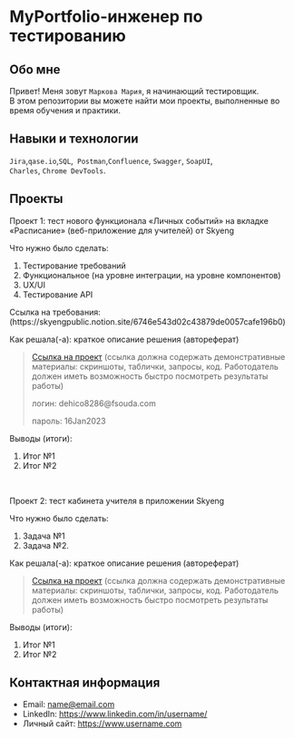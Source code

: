 # MyPortfolio-инженер по тестированию
## Обо мне 

Привет! Меня зовут ``Маркова Мария``, я начинающий тестировщик. <br>
В этом репозитории вы можете найти мои проекты, выполненные во время обучения и практики.
<br>

## Навыки и технологии
``Jira``,``qase.io``,``SQL``,`` Postman``,``Confluence``, ``Swagger``, ``SoapUI``, <br>
``Charles``, ``Chrome DevTools``.




## Проекты

<p> Проект 1: тест нового функционала «Личных событий» на вкладке «Расписание» (веб-приложение для учителей) от Skyeng</p>
<p>Что нужно было сделать:<p>
<ol>
  <li>Тестирование требований</li>
  <li>Функциональное (на уровне интеграции, на уровне компонентов)</li>
  <li>UX/UI</li>
  <li>Тестирование API</li>
</ol>

<p>Ссылка на требования: (https://skyengpublic.notion.site/6746e543d02c43879de0057cafe196b0)<p>

<p>Как решала(-а): краткое описание решения (автореферат)<p>

> <a href="https://testqa35.atlassian.net/wiki/spaces/MP/pages/33272/EX1+1">Ссылка на проект</a>
  (ссылка должна содержать демонстративные материалы: скриншоты, таблички, запросы, код. Работодатель должен иметь возможность быстро посмотреть результаты работы)
> <p> логин: dehico8286@fsouda.com </p>
> <p> пароль: 16Jan2023 </p>
 
 <p>Выводы (итоги):<p>
<ol>
  <li>Итог №1</li>
  <li>Итог №2</li>
</ol>


<br> 

<p> Проект 2: тест кабинета учителя в приложении Skyeng</p>
<p>Что нужно было сделать:<p>
<ol>
  <li>Задача №1</li>
  <li>Задача №2.</li>
</ol>

<p>Как решала(-а): краткое описание решения (автореферат)<p>

>  <a href="https://fogen.notion.site/fogen/1-2-Web-REST-API-Postman-5f1700d11e1840b2a4e244b38cb0190f">Ссылка на проект</a>
  (ссылка должна содержать демонстративные материалы: скриншоты, таблички, запросы, код. Работодатель должен иметь возможность быстро посмотреть результаты работы)
 
 <p>Выводы (итоги):<p>
<ol>
  <li>Итог №1</li>
  <li>Итог №2</li>
</ol>



## Контактная информация
- Email: name@email.com
- LinkedIn: https://www.linkedin.com/in/username/
- Личный сайт: https://www.username.com

